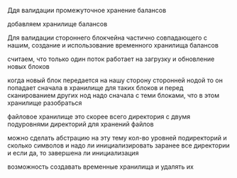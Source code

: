 Ддя валидации промежуточное хранение балансов

добавляем хранилище балансов

Для валидации стороннего блокчейна частично совпадающего с нашим,
создание и использование временного хранилища балансов

считаем, что только один поток работает на загрузку и обновление новых блоков

когда новый блок передается на нашу сторону сторонней нодой то он попадает сначала 
в хранилище для таких блоков и перед сканированием других нод надо сначала с
теми блоками, что в этом хранилище разобраться

файловое хранилище это скорее всего директория
с двумя подуровнями директорий для хранений файлов

можно сделать абстрацию на эту тему 
кол-во уровней подиректорий и сколько символов 
и надо ли инициализировать заранее все директории
и если да, то завершена ли инициализация

возможность создавать временные хранилища и удалять их



